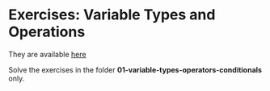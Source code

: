 # Exercises: Variable Types and Operations

They are available [here](https://classroom.github.com/a/WLAcAUeW)

Solve the exercises in the folder **01-variable-types-operators-conditionals** only.
